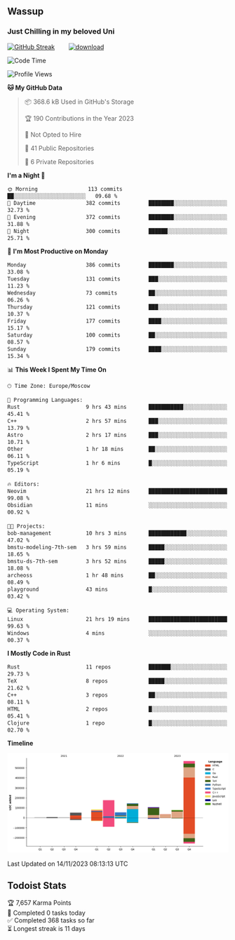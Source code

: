 ## Wassup 
### Just Chilling in my beloved Uni 

<!--
-->

[![GitHub Streak](http://github-readme-streak-stats.herokuapp.com?user=archeoss&theme=shades-of-purple&hide_border=true&date_format=j%20M%5B%20Y%5D)](https://git.io/streak-stats)&nbsp;&nbsp;&nbsp;&nbsp;&nbsp;&nbsp;&nbsp;&nbsp;[![download](https://user-images.githubusercontent.com/68448737/147796309-d8b65b1d-4dde-40d9-b03a-2b42aaa6cd43.jpeg)
](http://bmstu.ru/)

<!--START_SECTION:waka-->
![Code Time](http://img.shields.io/badge/Code%20Time-2%2C048%20hrs%2051%20mins-blue)

![Profile Views](http://img.shields.io/badge/Profile%20Views-0-blue)

**🐱 My GitHub Data** 

> 📦 368.6 kB Used in GitHub's Storage 
 > 
> 🏆 190 Contributions in the Year 2023
 > 
> 🚫 Not Opted to Hire
 > 
> 📜 41 Public Repositories 
 > 
> 🔑 6 Private Repositories 
 > 
**I'm a Night 🦉** 

```text
🌞 Morning                113 commits         ██░░░░░░░░░░░░░░░░░░░░░░░   09.68 % 
🌆 Daytime                382 commits         ████████░░░░░░░░░░░░░░░░░   32.73 % 
🌃 Evening                372 commits         ████████░░░░░░░░░░░░░░░░░   31.88 % 
🌙 Night                  300 commits         ██████░░░░░░░░░░░░░░░░░░░   25.71 % 
```
📅 **I'm Most Productive on Monday** 

```text
Monday                   386 commits         ████████░░░░░░░░░░░░░░░░░   33.08 % 
Tuesday                  131 commits         ███░░░░░░░░░░░░░░░░░░░░░░   11.23 % 
Wednesday                73 commits          ██░░░░░░░░░░░░░░░░░░░░░░░   06.26 % 
Thursday                 121 commits         ███░░░░░░░░░░░░░░░░░░░░░░   10.37 % 
Friday                   177 commits         ████░░░░░░░░░░░░░░░░░░░░░   15.17 % 
Saturday                 100 commits         ██░░░░░░░░░░░░░░░░░░░░░░░   08.57 % 
Sunday                   179 commits         ████░░░░░░░░░░░░░░░░░░░░░   15.34 % 
```


📊 **This Week I Spent My Time On** 

```text
🕑︎ Time Zone: Europe/Moscow

💬 Programming Languages: 
Rust                     9 hrs 43 mins       ███████████░░░░░░░░░░░░░░   45.41 % 
C++                      2 hrs 57 mins       ███░░░░░░░░░░░░░░░░░░░░░░   13.79 % 
Astro                    2 hrs 17 mins       ███░░░░░░░░░░░░░░░░░░░░░░   10.71 % 
Other                    1 hr 18 mins        ██░░░░░░░░░░░░░░░░░░░░░░░   06.11 % 
TypeScript               1 hr 6 mins         █░░░░░░░░░░░░░░░░░░░░░░░░   05.19 % 

🔥 Editors: 
Neovim                   21 hrs 12 mins      █████████████████████████   99.08 % 
Obsidian                 11 mins             ░░░░░░░░░░░░░░░░░░░░░░░░░   00.92 % 

🐱‍💻 Projects: 
bob-management           10 hrs 3 mins       ████████████░░░░░░░░░░░░░   47.02 % 
bmstu-modeling-7th-sem   3 hrs 59 mins       █████░░░░░░░░░░░░░░░░░░░░   18.65 % 
bmstu-ds-7th-sem         3 hrs 52 mins       █████░░░░░░░░░░░░░░░░░░░░   18.08 % 
archeoss                 1 hr 48 mins        ██░░░░░░░░░░░░░░░░░░░░░░░   08.49 % 
playground               43 mins             █░░░░░░░░░░░░░░░░░░░░░░░░   03.42 % 

💻 Operating System: 
Linux                    21 hrs 19 mins      █████████████████████████   99.63 % 
Windows                  4 mins              ░░░░░░░░░░░░░░░░░░░░░░░░░   00.37 % 
```

**I Mostly Code in Rust** 

```text
Rust                     11 repos            ███████░░░░░░░░░░░░░░░░░░   29.73 % 
TeX                      8 repos             █████░░░░░░░░░░░░░░░░░░░░   21.62 % 
C++                      3 repos             ██░░░░░░░░░░░░░░░░░░░░░░░   08.11 % 
HTML                     2 repos             █░░░░░░░░░░░░░░░░░░░░░░░░   05.41 % 
Clojure                  1 repo              █░░░░░░░░░░░░░░░░░░░░░░░░   02.70 % 
```



**Timeline**

![Lines of Code chart](https://raw.githubusercontent.com/archeoss/archeoss/master/assets/bar_graph.png)


 Last Updated on 14/11/2023 08:13:13 UTC
<!--END_SECTION:waka-->

## Todoist Stats

<!-- TODO-IST:START -->
🏆  7,657 Karma Points           
🌸  Completed 0 tasks today           
✅  Completed 368 tasks so far           
⏳  Longest streak is 11 days
<!-- TODO-IST:END -->
